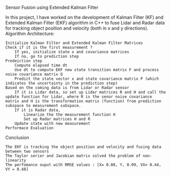 Sensor Fusion using Extended Kalman Filter

In this project, I have worked on the development of Kalman Filter (KF) and Extended Kalman Filter (EKF) algorithm in C++ to fuse Lidar and Radar data for tracking object position and velocity (both in x and y directions).
Algorithm Architecture:

    Initialize Kalman Filter and Extended Kalman Filter Matrices
    Check if it is the first measurement ?
        If yes, initialize state x and covariance matrices
        If no, go to prediction step
    Predeiction step
        Compute elapsed time dt
        Use dt to compute EKF new state transition matrix F and process noise covariance matrix Q
        Predict the state vector x and state covariance matrix P (which indicates the uncertainty in the prediction step)
    Based on the coming data is from Lidar or Radar sensor
        If it is Lidar data, so set up Lidar matrices R and H and call the update function for Lidar, where R is the senor noise covariance matrix and H is the transformation matrix (function) from prediction subspace to measurement subspace.
        If it is Radar data,
            Linearize the the measurement function H
            Set up Radar matrices H and R
        Update state with new measurement
    Performace Evaluation
Conclusion

    The EKF is tracking the object position and velocity and fusing data between two sensors
    The Taylor serier and Jacobian matrix solved the problem of non-linearity
    The perfomance ouput with RMSE values : [X= 0.08, Y, 0.09, VX= 0.44, VY = 0.48]
    
